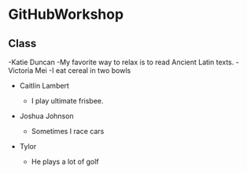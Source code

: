 
# GitHubWorkshop

## Class

-Katie Duncan
    -My favorite way to relax is to read Ancient Latin texts.
-Victoria Mei
    -I eat cereal in two bowls
- Caitlin Lambert
    - I play ultimate frisbee.
- Joshua Johnson
    - Sometimes I race cars

- Tylor 
    - He plays a lot of golf


